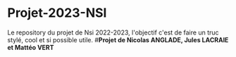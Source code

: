 # Projet-2023-NSI
Le repository du projet de Nsi 2022-2023, l'objectif c'est de faire un truc stylé, cool et si possible utile.
#__Projet de Nicolas ANGLADE, Jules LACRAIE et Mattéo VERT__
